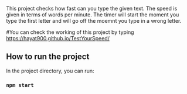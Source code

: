 This project checks how fast can you type the given text.
The speed is given in terms of words per minute.
The timer will start the moment you type the first letter and will go off the moemnt you type in a wrong letter.

#You  can check the working of this project by typing https://hayat900.github.io/TestYourSpeed/

## How to run the project

In the project directory, you can run:

### `npm start`


